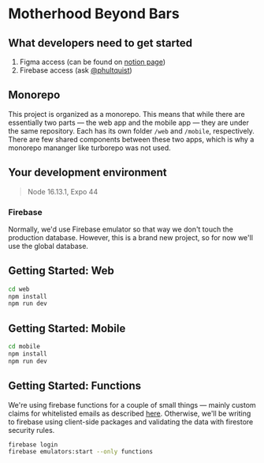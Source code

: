# Motherhood Beyond Bars

## What developers need to get started
1. Figma access (can be found on [notion page](https://www.notion.so/gtbitsofgood/Motherhood-Beyond-Bars-2c8b73628cda49b090319de9d61f0f0b))
2. Firebase access (ask [@phultquist](https://github.com/phultquist))

## Monorepo
This project is organized as a monorepo. This means that while there are essentially two parts — the web app and the mobile app — they are under the same repository. Each has its own folder `/web` and `/mobile`, respectively. There are few shared components between these two apps, which is why a monorepo mananger like turborepo was not used. 

## Your development environment
> Node 16.13.1, Expo 44
### Firebase
Normally, we'd use Firebase emulator so that way we don't touch the production database. However, this is a brand new project, so for now we'll use the global database.
## Getting Started: Web
```bash
cd web
npm install
npm run dev
```

## Getting Started: Mobile
```bash
cd mobile
npm install
npm run dev
```

## Getting Started: Functions
We're using firebase functions for a couple of small things — mainly custom claims for whitelisted emails as described [here](https://stackoverflow.com/questions/46552886/firebase-authentication-with-whitelisted-email-addresses). Otherwise, we'll be writing to firebase using client-side packages and validating the data with firestore security rules.

```bash
firebase login
firebase emulators:start --only functions
```
